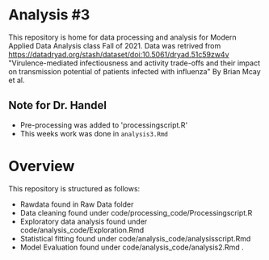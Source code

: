 # Analysis #3
This repository is home for data processing and analysis for Modern Applied Data Analysis class Fall of 2021. 
Data was retrived from https://datadryad.org/stash/dataset/doi:10.5061/dryad.51c59zw4v 
"Virulence-mediated infectiousness and activity trade-offs and their impact on transmission potential of patients infected with influenza" By Brian Mcay et al. 

## Note for Dr. Handel
- Pre-processing was added to 'processingscript.R'
- This weeks work was done in `analysis3.Rmd`

# Overview

This repository is structured as follows:

- Rawdata found in Raw Data folder
- Data cleaning found under code/processing_code/Processingscript.R
- Exploratory data analysis found under code/analysis_code/Exploration.Rmd
- Statistical fitting found under code/analysis_code/analysisscript.Rmd
- Model Evaluation found under code/analysis_code/analysis2.Rmd
.



